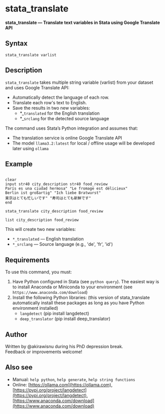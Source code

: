 # stata_translate

**stata_translate — Translate text variables in Stata using Google Translate API**

## Syntax

```
stata_translate varlist
```

## Description

`stata_translate` takes multiple string variable (varlist) from your dataset and uses Google Translate API:
- Automatically detect the language of each row.
- Translate each row's text to English.
- Save the results in two new variables:
  - *_`translated` for the English translation
  - *_`srclang` for the detected source language

The command uses Stata’s Python integration and assumes that:
- The translation service is online Google Translate API
- The model `llama3.2:latest` for local / offline usage will be developed later using `ollama`

## Example

```

clear
input str40 city_description str40 food_review
París es una ciudad hermosa" "Le fromage est délicieux"
Berlin ist großartig" "Ich liebe Bratwurst"
東京はとても忙しいです" "寿司はとても新鮮です"
end

stata_translate city_description food_review

list city_description food_review

```

This will create two new variables:
- `*_translated` — English translation
- `*_srclang` — Source language (e.g., 'de', 'fr', 'id')

## Requirements

To use this command, you must:
1. Have Python configured in Stata (see `python query`). The easiest way is to install Anaconda or Miniconda to your environment (see `https://www.anaconda.com/download`)
2. Install the following Python libraries: (this version of stata_translate automatically install these packages as long as you have Python environment installed)
   - `langdetect` (pip install langdetect)
   - `deep_translator` (pip install deep_translator)

## Author

Written by @akirawisnu during his PhD depression break.  
Feedback or improvements welcome!

## Also see

- Manual:  `help python`, `help generate`, `help string functions`
- Online:  [https://ollama.com](https://ollama.com), [https://pypi.org/project/langdetect](https://pypi.org/project/langdetect), [https://www.anaconda.com/download](https://www.anaconda.com/download)
